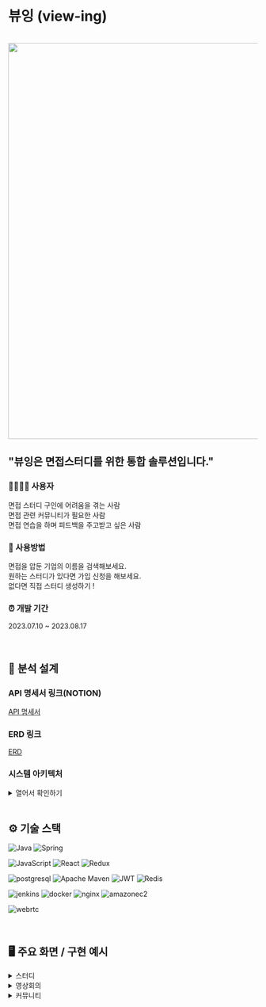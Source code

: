 # 뷰잉 (view-ing)

<br>

<img src="https://github.com/Park-jong/viewing/assets/54964209/e572fc3e-a183-4cf8-b6a3-ec952166908b" width="800"/>

<br>

## "뷰잉은 면접스터디를 위한 통합 솔루션입니다."

### 👨‍👩‍👧‍👦 사용자

면접 스터디 구인에 어려움을 겪는 사람<br>
면접 관련 커뮤니티가 필요한 사람<br>
면접 연습을 하며 피드백을 주고받고 싶은 사람

### 💁 사용방법

면접을 압둔 기업의 이름을 검색해보세요.<br>
원하는 스터디가 있다면 가입 신청을 해보세요.<br>
없다면 직접 스터디 생성하기 !


### ⏰ 개발 기간

2023.07.10 ~ 2023.08.17

<br>

## 📁 분석 설계

### API 명세서 링크(NOTION)
[API 명세서](https://imported-blouse-29a.notion.site/api-76df542ba576406a9385ba7b7cf879d2?pvs=4)

### ERD 링크
[ERD](https://www.erdcloud.com/d/T43jjEq9d8XXDzow6)

### 시스템 아키텍처

<details>
 <summary>열어서 확인하기</summary>
    <img src="https://github.com/Park-jong/viewing/assets/54964209/3308176e-dffe-4b71-a9e3-898d000cbaa2"  width="700" >
</details>

<br>

## ⚙️ 기술 스택
![Java](https://img.shields.io/badge/OpenJDK-ED8B00?style=for-the-badge&logo=openjdk&logoColor=white)
![Spring](https://img.shields.io/badge/Spring-6DB33F.svg?&style=for-the-badge&logo=Spring&logoColor=white)

![JavaScript](https://img.shields.io/badge/JavaScript-323330?style=for-the-badge&logo=javascript&logoColor=F7DF1E)
![React](https://img.shields.io/badge/React-20232A?style=for-the-badge&logo=react&logoColor=61DAFB)
![Redux](https://img.shields.io/badge/Redux-764ABC?style=for-the-badge&logo=Redux&logoColor=white)

![postgresql](https://img.shields.io/badge/postgresql-4169E1?style=for-the-badge&logo=postgresql&logoColor=white/)
![Apache Maven](https://img.shields.io/badge/Apache%20Maven-C71A36.svg?&style=for-the-badge&logo=Apache%20Maven&logoColor=white)
![JWT](https://img.shields.io/badge/JWT-000000?style=for-the-badge&logo=JSON%20web%20tokens&logoColor=white)
![Redis](https://img.shields.io/badge/Redis-DC382D?style=for-the-badge&logo=Redis&logoColor=white)

![jenkins](https://img.shields.io/badge/jenkins-D24939?style=for-the-badge&logo=jenkins&logoColor=white)
![docker](https://img.shields.io/badge/docker-2496ED?style=for-the-badge&logo=docker&logoColor=white)
![nginx](https://img.shields.io/badge/nginx-009639?style=for-the-badge&logo=nginx&logoColor=white)
![amazonec2](https://img.shields.io/badge/amazonec2-232F3E?style=for-the-badge&logo=amazonec2&logoColor=white)

![webrtc](https://img.shields.io/badge/webrtc-333333?style=for-the-badge&logo=webrtc&logoColor=white)


<br>

## 🖥️ 주요 화면 / 구현 예시


<details>
 <summary>스터디</summary>

 ### ✍ 스터디 검색 & 신청
 <img src="https://github.com/Park-jong/viewing/assets/54964209/9fe599c3-6ef9-4160-88c6-f4f7e01c0517"  width="700" >

 ### ✍ 스터디 관리 (방장)
  <img src="https://github.com/Park-jong/viewing/assets/54964209/1f7020b4-e1de-4388-8a07-66862b9ac1cd"  width="700" >
  <img src="uploads/화면_기록_2023-08-18_오전_9.56.02.mov"  width="700" >

 ### ✍ 스터디 기능
  <img src="uploads/화면_기록_2023-08-18_오전_9.33.23.mov"  width="700" >

</details>

<details>
 <summary>영상회의</summary>

 ### ✍ 기본 기능
  <img src="uploads/영상_채팅__피드백_기능.m4v"  width="700" >

 ### ✍ 녹화, 타이머
 <img src="uploads/비디오_녹화_녹음.m4v"  width="700" >

 ### ✍ 피드백 기능
  <img src="uploads/피드백기능.m4v"  width="700" >

</details>

<details>
 <summary>커뮤니티</summary>

 ### ✍ 게시글 
  <img src="https://github.com/Park-jong/viewing/assets/54964209/de5dbd42-cfbd-453d-b796-4c2e5caabbac"  width="700" >

 ### ✍ 게시글 작성
 <img src="https://github.com/Park-jong/viewing/assets/54964209/c498103f-4c61-4b81-8310-65def19ad047"  width="700" >

 ### ✍ 게시글 검색 및 댓글
  <img src="https://github.com/Park-jong/viewing/assets/54964209/a9005f66-45ae-403e-b166-e8b96b5d9480"  width="700" >
</details>





